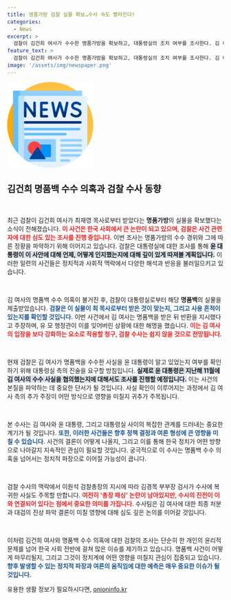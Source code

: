 ```yaml
---
title: 명품가방 검찰 실물 확보…수사 속도 빨라진다!
categories:
  - News
excerpt: >
  검찰이 김건희 여사가 수수한 명품가방을 확보하고, 대통령실의 조치 여부를 조사한다. 김 여사는 반환 지시했지만 행정관의 실수로 가방이 남아 있었던 것으로 밝혀졌다. 수사가 본격화되면서 논란이 다시 고조되고 있다.
feature_text: >
  검찰이 김건희 여사가 수수한 명품가방을 확보하고, 대통령실의 조치 여부를 조사한다. 김 여사는 반환 지시했지만 행정관의 실수로 가방이 남아 있었던 것으로 밝혀졌다. 수사가 본격화되면서 논란이 다시 고조되고 있다.
image: '/assets/img/newspaper.png'
---
```


<p><img src="/assets/img/newspaper.png" alt="kimp 속보" /></p>

<h2 data-ke-size="size26">김건희 명품백 수수 의혹과 검찰 수사 동향</h2>

<p data-ke-size="size16">&nbsp;</p>

<p>최근 검찰이 김건희 여사가 최재영 목사로부터 받았다는 <b>명품가방</b>의 실물을 확보했다는 소식이 전해졌습니다. <b><span style="color: #ee2323;">이 사건은 한국 사회에서 큰 논란이 되고 있으며, 검찰은 사건 관련자에 대한 심도 있는 조사를 진행 중입니다.</span></b> 이번 조사는 명품가방의 수수 경위와 그에 따른 정황을 파악하기 위해 이어지고 있습니다. 검찰은 대통령실에 대한 조사를 통해 <b><span style="background-color: #21538527;">윤 대통령이 이 사안에 대해 언제, 어떻게 인지했는지에 대해 깊이 있게 따져볼 계획입니다.</span></b> 이러한 일련의 사건들은 정치적과 사회적 맥락에서 다양한 해석과 반응을 불러일으키고 있습니다. </p>

<p data-ke-size="size16">&nbsp;</p>

<p>김 여사의 명품백 수수 의혹이 불거진 후, 검찰이 대통령실로부터 해당 <b>명품백</b>의 실물을 제출받았습니다. <b><span style="color: #1a5490;">검찰은 이 실물이 최 목사로부터 받은 것이 맞는지, 그리고 사용 흔적이 있는지를 확인할 것입니다.</span></b> 이번 사건에서 김 여사는 명품백을 받은 뒤 반환을 지시했다고 주장하며, 유 모 행정관이 이를 잊어버린 상황에 대한 해명을 했습니다. <b><span style="color: #ee2323;">이는 김 여사의 입장을 보다 강화하는 요소로 작용할 청구, 검찰 수사는 쉽지 않을 것으로 전망됩니다.</span></b></p>

<p data-ke-size="size16">&nbsp;</p>

<p>현재 검찰은 김 여사가 명품백을 수수한 사실을 윤 대통령이 알고 있었는지 여부를 확인하기 위해 대통령실 측의 진술을 요구할 방침입니다. <b><span style="background-color: #21538527;">실제로 윤 대통령은 지난해 11월에 김 여사의 수수 사실을 협의했는지에 대해서도 조사를 진행할 예정입니다.</span></b> 이는 사건의 본질을 파악하는 데 중요한 단서가 될 것입니다. 사실 확인이 이루어지는 과정에서 김 여사 측의 추가 주장이 어떤 방식으로 영향을 미칠지 귀추가 주목됩니다. </p>

<p data-ke-size="size16">&nbsp;</p>

<p>본 수사는 김 여사와 윤 대통령, 그리고 대통령실 사이의 복잡한 관계를 드러내는 중요한 계기가 될 것입니다. <b><span style="color: #1a5490;">또한, 이러한 사건들은 향후 정책 결정과 여론 형성에 큰 영향을 미칠 수 있습니다.</span></b> 사건의 결론이 어떻게 나올지, 그리고 이를 통해 한국 정치가 어떤 방향으로 나아갈지 지속적인 관심이 필요할 것입니다. 궁극적으로 이 수사는 명품백 수수 의혹을 넘어서는 정치적 파장으로 이어질 가능성이 큽니다.</p>

<p data-ke-size="size16">&nbsp;</p>

<p>검찰 수사의 맥락에서 이원석 검찰총장의 지시에 따라 김경목 부부장 검사가 수사에 복귀한 사실도 주목할 만합니다. <b><span style="color: #ee2323;">여전히 '총장 패싱' 논란이 남아있지만, 수사의 진전이 이와 연결되어 있다는 점에서 중요한 의미를 가집니다</span></b>. 수사팀은 김 여사에 대한 최종 처분과 대검의 진상 파악 결론이 미칠 영향에 대해 심도 깊은 논의를 이어갈 것입니다. </p>

<p data-ke-size="size16">&nbsp;</p>

<p>이처럼 김건희 여사와 명품백 수수 의혹에 대한 검찰의 조사는 단순히 한 개인의 윤리적 문제를 넘어 한국 사회 전반에 걸쳐 많은 이슈를 제기하고 있습니다. 명품백 사건이 어떻게 마무리될지, 그리고 그것이 정치계에 어떤 영향을 미칠지 관심이 집중되고 있습니다. <b><span style="color: #1a5490;">향후 발생할 수 있는 정치적 파장과 여론의 움직임에 대한 예측은 매우 중요한 이슈가 될 것입니다.</span></b></p>
유용한 생활 정보가 필요하시다면, <a href="https://onioninfo.kr" rel="dofollow">onioninfo.kr</a>


